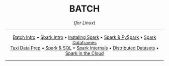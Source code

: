 <div align="center">
    
# BATCH
(*for Linux*)
<hr />

[Batch Intro](#intro-to-batch) •
[Spark Intro](#intro-to-spark) •
[Instaling Spark](#instaling-spark) •
[Spark & PySpark](#spark-and-pyspark) •
[Spark Dataframes](#spark-dataframes) <br>
[Taxi Data Prep](#taxi-data-preparation) •
[Spark & SQL](#spark-and-sql) •
[Spark Internals](#spark-internals) •
[Distributed Datasets](#resilient-distributed-datasets) •
[Spark in the Cloud](#spark-in-the-cloud) 
</div>

<hr />
<br>
